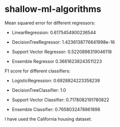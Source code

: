 # shallow-ml-algorithms

Mean squared error for different regressors:

* LinearRegression:
0.6175454900236544

* DecisionTreeRegressor:
1.4236138776641998e-16

* Support Vector Regressor:
0.5220898319046118

* Ensemble Regressor
0.36616238243511223

F1 score for different classifiers:

* LogisticRegression:
0.6928824223358239

* DecisionTreeClassifier:
1.0

* Support Vector Classifier:
0.7178082191780822

* Ensemble Classifier:
0.7658032478861898

I have used the California housing dataset.
